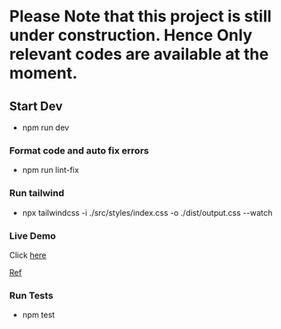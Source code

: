 # Please Note that this project is still under construction. Hence Only relevant codes are available at the moment.


## Start Dev

- npm run dev

### Format code and auto fix errors

- npm run lint-fix

### Run tailwind

- npx tailwindcss -i ./src/styles/index.css -o ./dist/output.css --watch

### Live Demo

Click [here](https://arha-deals-git-development-haywayaheadshot.vercel.app/)

[Ref](https://grovemade.com/)

### Run Tests

- npm test
